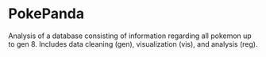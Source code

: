 # PokePanda
Analysis of a database consisting of information regarding all pokemon up to gen 8. Includes data cleaning (gen), visualization (vis), and analysis (reg).
